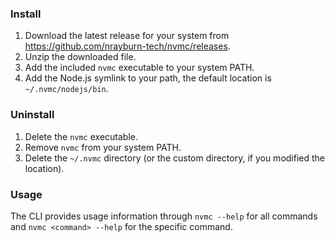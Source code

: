 ### Install

1. Download the latest release for your system from https://github.com/nrayburn-tech/nvmc/releases.
2. Unzip the downloaded file.
3. Add the included `nvmc` executable to your system PATH.
4. Add the Node.js symlink to your path, the default location is `~/.nvmc/nodejs/bin`.

### Uninstall

1. Delete the `nvmc` executable.
2. Remove `nvmc` from your system PATH.
3. Delete the `~/.nvmc` directory (or the custom directory, if you modified the location).

### Usage

The CLI provides usage information through `nvmc --help` for all commands and `nvmc <command> --help` for the specific
command.
